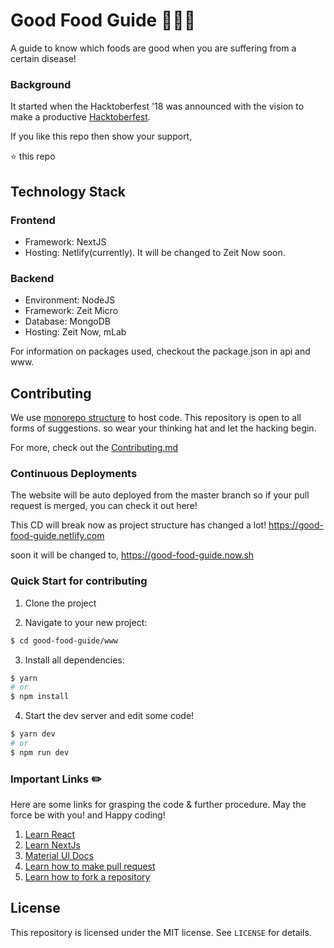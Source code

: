 # Good Food Guide :tada::tada::smile:

A guide to know which foods are good when you are suffering from a certain disease!

### Background

It started when the Hacktoberfest '18 was announced with the vision to make a productive [Hacktoberfest](https://hacktoberfest.digitalocean.com/).

If you like this repo then show your support,

:star: this repo

## Technology Stack

### Frontend

- Framework: NextJS
- Hosting: Netlify(currently). It will be changed to Zeit Now soon.

### Backend

- Environment: NodeJS
- Framework: Zeit Micro
- Database: MongoDB
- Hosting: Zeit Now, mLab

For information on packages used, checkout the package.json in api and www.

## Contributing

We use [monorepo structure](https://trunkbaseddevelopment.com/monorepos/) to host code. This repository is open to all forms of suggestions. so wear your thinking hat and let the hacking begin.

For more, check out the [Contributing.md](https://github.com/drex44/good-food-guide/blob/master/CONTRIBUTING.md)

### Continuous Deployments

The website will be auto deployed from the master branch so if your pull request is merged, you can check it out here!

This CD will break now as project structure has changed a lot!
https://good-food-guide.netlify.com

soon it will be changed to,
https://good-food-guide.now.sh

### Quick Start for contributing

1.  Clone the project

2.  Navigate to your new project:

```bash
$ cd good-food-guide/www
```

3.  Install all dependencies:

```bash
$ yarn
# or
$ npm install
```

4.  Start the dev server and edit some code!

```bash
$ yarn dev
# or
$ npm run dev
```

### Important Links :pencil2:

Here are some links for grasping the code & further procedure. May the force be with you! and Happy coding!

1. [Learn React](https://reactjs.org/docs/hello-world.html)
2. [Learn NextJs](https://nextjs.org/learn)
3. [Material UI Docs](http://material-ui.com)
4. [Learn how to make pull request](https://help.github.com/articles/creating-a-pull-request/)
5. [Learn how to fork a repository](https://help.github.com/articles/fork-a-repo/)

## License

This repository is licensed under the MIT license. See `LICENSE` for
details.
